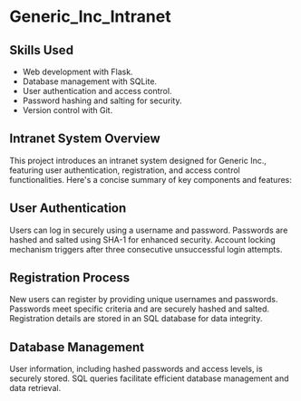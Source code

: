# Generic_Inc_Intranet

## Skills Used
 - Web development with Flask.
 - Database management with SQLite.
 - User authentication and access control.
 - Password hashing and salting for security.
 - Version control with Git.

## Intranet System Overview
This project introduces an intranet system designed for Generic Inc., featuring user authentication, registration, and access control functionalities. Here's a concise summary of key components and features:

## User Authentication

Users can log in securely using a username and password.
Passwords are hashed and salted using SHA-1 for enhanced security.
Account locking mechanism triggers after three consecutive unsuccessful login attempts.

## Registration Process

New users can register by providing unique usernames and passwords.
Passwords meet specific criteria and are securely hashed and salted.
Registration details are stored in an SQL database for data integrity.

## Database Management

User information, including hashed passwords and access levels, is securely stored.
SQL queries facilitate efficient database management and data retrieval.
